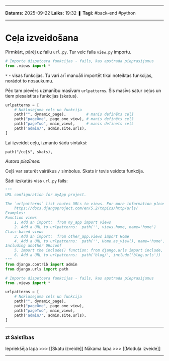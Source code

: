 ___

**Datums:** 2025-09-22
**Laiks:** 19:32
❚ **Tagi:** #back-end #python 

---
# Ceļa izveidošana

Pirmkārt, pārēj uz failu `url.py`. Tur veic faila `view.py` importu.

```python
# Importe dispetcera funkcijas - fails, kas apstrada pieprasijumus
from .views import *
```

`*` - visas funkcijas. Tu vari arī manuāli importēt tikai noteiktas funkcijas, norādot to nosaukumu.

Pēc tam pievērs uzmanību masīvam `urlpatterns`. Šis masīvs satur ceļus un tiem piesaistitas funkcijas (skatus).

```python
urlpatterns = [
    # Noklusejuma cels un funkcija
    path("", dynamic_page),         # manis definēts ceļš
    path("pageOne", page_one_view), # manis definēts ceļš
    path("pageTwo", main_view),     # manis definēts ceļš
    path('admin/', admin.site.urls),
]
```

Lai izveidot ceļu, izmanto šādu sintaksi:

```
path("/ceļš", skats),
```

*Autora piezīmes:*

Ceļš var saturēt vairākus `/` simbolus. Skats ir tevis veidota funkcija.

Šādi izskatās viss `url.py` fails:

```python
"""
URL configuration for myApp project.

The `urlpatterns` list routes URLs to views. For more information please see:
    https://docs.djangoproject.com/en/5.2/topics/http/urls/
Examples:
Function views
    1. Add an import:  from my_app import views
    2. Add a URL to urlpatterns:  path('', views.home, name='home')
Class-based views
    3. Add an import:  from other_app.views import Home
    4. Add a URL to urlpatterns:  path('', Home.as_view(), name='home')
Including another URLconf
    5. Import the include() function: from django.urls import include, path
    6. Add a URL to urlpatterns:  path('blog/', include('blog.urls'))
"""
from django.contrib import admin
from django.urls import path

# Importe dispetcera funkcijas - fails, kas apstrada pieprasijumus
from .views import *

urlpatterns = [
    # Noklusejuma cels un funkcija
    path("", dynamic_page),
    path("pageOne", page_one_view),
    path("pageTwo", main_view),
    path('admin/', admin.site.urls),
]
```

---
### ⇄ Saistības

Iepriekšēja lapa >>> [[Skatu izveide]]
Nākama lapa >>> [[Moduļa izveide]]

---